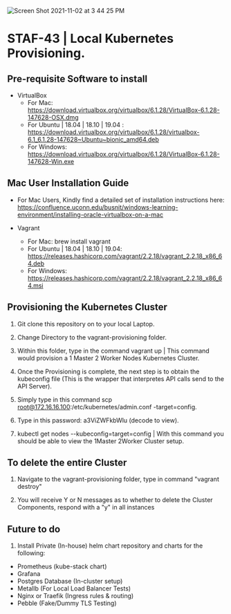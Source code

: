 
  ![Screen Shot 2021-11-02 at 3 44 25 PM](https://user-images.githubusercontent.com/25004712/139949020-f22cc63e-6e9e-4d5c-9c7a-bb821360e655.png)

# STAF-43 | Local Kubernetes Provisioning.

## Pre-requisite Software to install

* VirtualBox 
  * For Mac: 
  https://download.virtualbox.org/virtualbox/6.1.28/VirtualBox-6.1.28-147628-OSX.dmg
  * For Ubuntu | 18.04 | 18.10 | 19.04 : 
  https://download.virtualbox.org/virtualbox/6.1.28/virtualbox-6.1_6.1.28-147628~Ubuntu~bionic_amd64.deb
  * For Windows: 
  https://download.virtualbox.org/virtualbox/6.1.28/VirtualBox-6.1.28-147628-Win.exe

## Mac User Installation Guide
* For Mac Users, Kindly find a detailed set of installation instructions here:
https://confluence.uconn.edu/busnit/windows-learning-environment/installing-oracle-virtualbox-on-a-mac

* Vagrant
  * For Mac: brew install vagrant
  * For Ubuntu | 18.04 | 18.10 | 19.04: 
  https://releases.hashicorp.com/vagrant/2.2.18/vagrant_2.2.18_x86_64.deb
  * For Windows: 
  https://releases.hashicorp.com/vagrant/2.2.18/vagrant_2.2.18_x86_64.msi


## Provisioning the Kubernetes Cluster

1)  Git clone this repository on to your local Laptop.

2)  Change Directory to the vagrant-provisioning folder.

3)  Within this folder, type in the command vagrant up | This command would provision a 1 Master 2 Worker Nodes Kubernetes Cluster.

4)  Once the Provisioning is complete, the next step is to obtain the kubeconfig file (This is the wrapper that interpretes API calls send to the API Server).

5)  Simply type in this command scp root@172.16.16.100:/etc/kubernetes/admin.conf -target=config.

6)  Type in this password: a3ViZWFkbWlu (decode to view).

7)  kubectl get nodes --kubeconfig=target=config  | With this command you should be able to view the 1Master 2Worker Cluster setup.



## To delete the entire Cluster 

 1)  Navigate to the vagrant-provisioning folder, type in command "vagrant destroy"

 2)  You will receive Y or N messages as to whether to delete the Cluster Components, respond with a "y" in all instances



## Future to do 

1)  Install Private (In-house) helm chart repository and charts for the following:

* Prometheus (kube-stack chart)
* Grafana
* Postgres Database (In-cluster setup)
* Metallb (For Local Load Balancer Tests)
* Nginx or Traefik (Ingress rules & routing)
* Pebble (Fake/Dummy TLS Testing)

